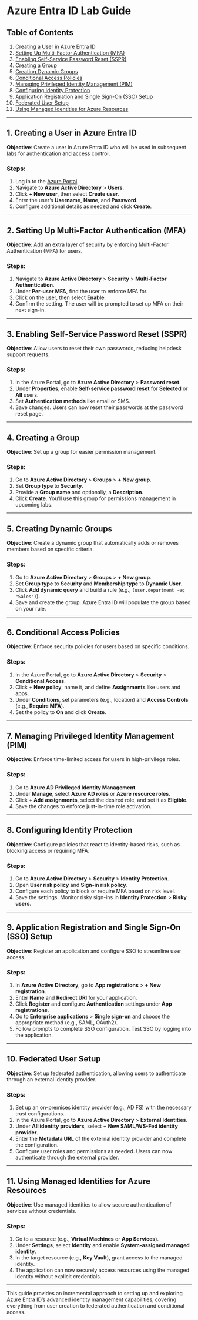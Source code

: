 # Azure Entra ID Lab Guide

## Table of Contents
1. [Creating a User in Azure Entra ID](#1-creating-a-user-in-azure-entra-id)
2. [Setting Up Multi-Factor Authentication (MFA)](#2-setting-up-multi-factor-authentication-mfa)
3. [Enabling Self-Service Password Reset (SSPR)](#3-enabling-self-service-password-reset-sspr)
4. [Creating a Group](#4-creating-a-group)
5. [Creating Dynamic Groups](#5-creating-dynamic-groups)
6. [Conditional Access Policies](#6-conditional-access-policies)
7. [Managing Privileged Identity Management (PIM)](#7-managing-privileged-identity-management-pim)
8. [Configuring Identity Protection](#8-configuring-identity-protection)
9. [Application Registration and Single Sign-On (SSO) Setup](#9-application-registration-and-single-sign-on-sso-setup)
10. [Federated User Setup](#10-federated-user-setup)
11. [Using Managed Identities for Azure Resources](#11-using-managed-identities-for-azure-resources)

---

## 1. Creating a User in Azure Entra ID

**Objective**: Create a user in Azure Entra ID who will be used in subsequent labs for authentication and access control.

### Steps:
1. Log in to the [Azure Portal](https://portal.azure.com).
2. Navigate to **Azure Active Directory** > **Users**.
3. Click **+ New user**, then select **Create user**.
4. Enter the user’s **Username**, **Name**, and **Password**.
5. Configure additional details as needed and click **Create**.

---

## 2. Setting Up Multi-Factor Authentication (MFA)

**Objective**: Add an extra layer of security by enforcing Multi-Factor Authentication (MFA) for users.

### Steps:
1. Navigate to **Azure Active Directory** > **Security** > **Multi-Factor Authentication**.
2. Under **Per-user MFA**, find the user to enforce MFA for.
3. Click on the user, then select **Enable**.
4. Confirm the setting. The user will be prompted to set up MFA on their next sign-in.

---

## 3. Enabling Self-Service Password Reset (SSPR)

**Objective**: Allow users to reset their own passwords, reducing helpdesk support requests.

### Steps:
1. In the Azure Portal, go to **Azure Active Directory** > **Password reset**.
2. Under **Properties**, enable **Self-service password reset** for **Selected** or **All** users.
3. Set **Authentication methods** like email or SMS.
4. Save changes. Users can now reset their passwords at the password reset page.

---

## 4. Creating a Group

**Objective**: Set up a group for easier permission management.

### Steps:
1. Go to **Azure Active Directory** > **Groups** > **+ New group**.
2. Set **Group type** to **Security**.
3. Provide a **Group name** and optionally, a **Description**.
4. Click **Create**. You’ll use this group for permissions management in upcoming labs.

---

## 5. Creating Dynamic Groups

**Objective**: Create a dynamic group that automatically adds or removes members based on specific criteria.

### Steps:
1. Go to **Azure Active Directory** > **Groups** > **+ New group**.
2. Set **Group type** to **Security** and **Membership type** to **Dynamic User**.
3. Click **Add dynamic query** and build a rule (e.g., `(user.department -eq "Sales")`).
4. Save and create the group. Azure Entra ID will populate the group based on your rule.

---

## 6. Conditional Access Policies

**Objective**: Enforce security policies for users based on specific conditions.

### Steps:
1. In the Azure Portal, go to **Azure Active Directory** > **Security** > **Conditional Access**.
2. Click **+ New policy**, name it, and define **Assignments** like users and apps.
3. Under **Conditions**, set parameters (e.g., location) and **Access Controls** (e.g., **Require MFA**).
4. Set the policy to **On** and click **Create**.

---

## 7. Managing Privileged Identity Management (PIM)

**Objective**: Enforce time-limited access for users in high-privilege roles.

### Steps:
1. Go to **Azure AD Privileged Identity Management**.
2. Under **Manage**, select **Azure AD roles** or **Azure resource roles**.
3. Click **+ Add assignments**, select the desired role, and set it as **Eligible**.
4. Save the changes to enforce just-in-time role activation.

---

## 8. Configuring Identity Protection

**Objective**: Configure policies that react to identity-based risks, such as blocking access or requiring MFA.

### Steps:
1. Go to **Azure Active Directory** > **Security** > **Identity Protection**.
2. Open **User risk policy** and **Sign-in risk policy**.
3. Configure each policy to block or require MFA based on risk level.
4. Save the settings. Monitor risky sign-ins in **Identity Protection** > **Risky users**.

---

## 9. Application Registration and Single Sign-On (SSO) Setup

**Objective**: Register an application and configure SSO to streamline user access.

### Steps:
1. In **Azure Active Directory**, go to **App registrations** > **+ New registration**.
2. Enter **Name** and **Redirect URI** for your application.
3. Click **Register** and configure **Authentication** settings under **App registrations**.
4. Go to **Enterprise applications** > **Single sign-on** and choose the appropriate method (e.g., SAML, OAuth2).
5. Follow prompts to complete SSO configuration. Test SSO by logging into the application.

---

## 10. Federated User Setup

**Objective**: Set up federated authentication, allowing users to authenticate through an external identity provider.

### Steps:
1. Set up an on-premises identity provider (e.g., AD FS) with the necessary trust configurations.
2. In the Azure Portal, go to **Azure Active Directory** > **External Identities**.
3. Under **All identity providers**, select **+ New SAML/WS-Fed identity provider**.
4. Enter the **Metadata URL** of the external identity provider and complete the configuration.
5. Configure user roles and permissions as needed. Users can now authenticate through the external provider.

---

## 11. Using Managed Identities for Azure Resources

**Objective**: Use managed identities to allow secure authentication of services without credentials.

### Steps:
1. Go to a resource (e.g., **Virtual Machines** or **App Services**).
2. Under **Settings**, select **Identity** and enable **System-assigned managed identity**.
3. In the target resource (e.g., **Key Vault**), grant access to the managed identity.
4. The application can now securely access resources using the managed identity without explicit credentials.

---

This guide provides an incremental approach to setting up and exploring Azure Entra ID’s advanced identity management capabilities, covering everything from user creation to federated authentication and conditional access.
